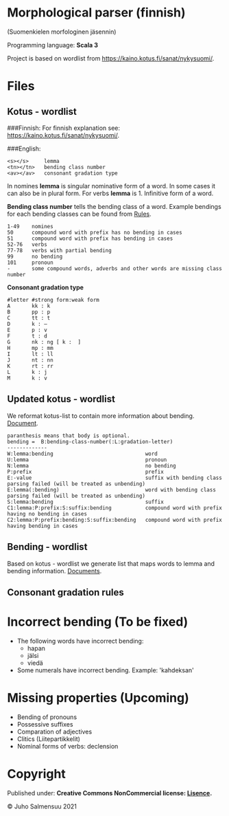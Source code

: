 Morphological parser (finnish) 
==============================
(Suomenkielen morfologinen jäsennin)

Programming language: <b>Scala 3</b>

Project is based on wordlist from https://kaino.kotus.fi/sanat/nykysuomi/.

Files
=====
Kotus - wordlist
-----------------------
###Finnish:
For finnish explanation see: https://kaino.kotus.fi/sanat/nykysuomi/.

###English:
```
<s></s>     lemma 
<tn></tn>   bending class number
<av></av>   consonant gradation type
```

In nomines <b>lemma</b> is singular nominative form of a word. In some cases it can also be in plural form.
For verbs <b>lemma</b> is 1. Infinitive form of a word. 

<b>Bending class number</b> tells the bending class of a word. 
Example bendings for each bending classes can be found from [Rules](https://github.com/Matemaatikko/morphological-parser-finnish/tree/master/src/main/files/rules). 

````
1-49    nomines
50      compound word with prefix has no bending in cases 
51      compound word with prefix has bending in cases 
52-76   verbs
77-78   verbs with partial bending
99      no bending
101     pronoun
-       some compound words, adverbs and other words are missing class number
````

<b>Consonant gradation type </b> 
````
#letter #strong form:weak form
A       kk : k
B       pp : p
C       tt : t
D       k : –
E       p : v
F       t : d
G       nk : ng [ k :  ]
H       mp : mm
I       lt : ll
J       nt : nn
K       rt : rr
L       k : j
M       k : v
````

Updated kotus - wordlist
-----------------------
We reformat kotus-list to contain more information about bending. [Document](https://github.com/Matemaatikko/morphological-parser-finnish/blob/master/src/main/files/result/kotus_updated.txt).

````
paranthesis means that body is optional.
bending =  B:bending-class-number(:L:gradation-letter)
-------------
W:lemma:bending                              word
U:lemma                                      pronoun
N:lemma                                      no bending
P:prefix                                     prefix
E:-value                                     suffix with bending class parsing failed (will be treated as unbending)
E:lemma(:bending)                            word with bending class parsing failed (will be treated as unbending)
S:lemma:bending                              suffix
C1:lemma:P:prefix:S:suffix:bending           compound word with prefix having no bending in cases
C2:lemma:P:prefix:bending:S:suffix:bending   compound word with prefix having bending in cases
````

Bending - wordlist
-----------------------
Based on kotus - wordlist we generate list that maps words to lemma and bending information. 
[Documents](https://github.com/Matemaatikko/morphological-parser-finnish/blob/master/src/main/files/result/).


Consonant gradation rules
-------------------------


Incorrect bending (To be fixed)
=============================
- The following words have incorrect bending:
  - hapan
  - jälsi
  - viedä
- Some numerals have incorrect bending. Example: 'kahdeksan'

Missing properties (Upcoming)
=============================
- Bending of pronouns
- Possessive suffixes
- Comparation of adjectives
- Clitics (Liitepartikkelit)
- Nominal forms of verbs: declension

Copyright
=========
Published under: <b> Creative Commons NonCommercial license:
[Lisence](https://creativecommons.org/licenses/by-nc/4.0/legalcode). </b>

© Juho Salmensuu 2021